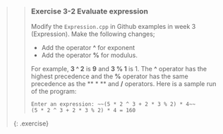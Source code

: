 >> ### Exercise 3-2 Evaluate expression
>>
>> Modify the `Expression.cpp` in Github examples in week 3 (Expression). Make the following changes;
>> * Add the operator **^** for exponent
>> * Add the operator **%** for modulus.
>>
>> For example, **3 ^ 2** is **9** and **3 % 1** is 1. The **^** operator has the highest precedence and the **%** operator has the same precedence as the ** * ** and **/** operators. Here is a sample run of the program: 
>> 
>> ```output
>>Enter an expression: ~~(5 * 2 ^ 3 + 2 * 3 % 2) * 4~~
>> (5 * 2 ^ 3 + 2 * 3 % 2) * 4 = 160
>>```
>>
>{: .exercise}